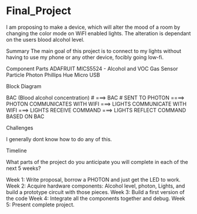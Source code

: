 # Final_Project
 I am proposing to make a device, which will alter the mood of a room by changing the color mode on WiFI enabled lights. The alteration is dependant on the users blood alcohol level. 

Summary
The main goal of this project is to connect to my lights without having to use my phone or any other device, focibly going low-fi. 


Component Parts
ADAFRUIT MICS5524 - Alcohol and VOC Gas Sensor 
Particle Photon 
Phillips Hue 
Micro USB 

Block Diagram

BAC (Blood alcohol concentration) # ===> BAC # SENT TO PHOTON ====> PHOTON COMMUNICATES WITH WIFI ===> LIGHTS COMMUNICATE WITH WIFI ===> LIGHTS RECEIVE COMMAND ===> LIGHTS REFLECT COMMAND BASED ON BAC 


Challenges

I generally dont know how to do any of this. 

Timeline

What parts of the project do you anticipate you will complete in each of the next 5 weeks?

Week 1: Write proposal, borrow a PHOTON and just get the LED to work. 
Week 2: Acquire hardware components: Alcohol level, photon, Lights, and build a prototype circuit with those pieces.
Week 3: Build a first version of the code 
Week 4: Integrate all the components together and debug.
Week 5: Present complete project.
